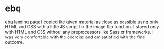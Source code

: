 # ebq
 ebq landing page
I copied the given material as close as possible using only HTML and CSS with a little JS script for the image flip function. I stayed only with HTML and CSS without any preprocessors like Sass or frameworks. I was very comfortable with the exercise and am satisfied with the final outcome.
